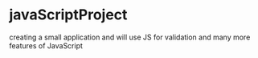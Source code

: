 # javaScriptProject
creating a small application and will use JS for validation and many more features of JavaScript
